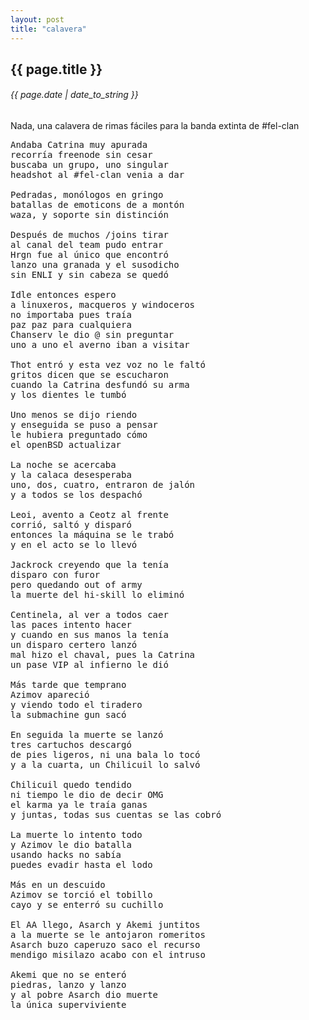 ```yaml
---
layout: post
title: "calavera"
---
```


## {{ page.title }}
###### {{ page.date | date_to_string }}

Nada, una calavera de rimas fáciles para la banda extinta de #fel-clan

<pre class="lyric">
Andaba Catrina muy apurada
recorría freenode sin cesar
buscaba un grupo, uno singular
headshot al #fel-clan venia a dar

Pedradas, monólogos en gringo
batallas de emoticons de a montón
waza, y soporte sin distinción

Después de muchos /joins tirar
al canal del team pudo entrar
Hrgn fue al único que encontró
lanzo una granada y el susodicho
sin ENLI y sin cabeza se quedó

Idle entonces espero
a linuxeros, macqueros y windoceros
no importaba pues traía
paz paz para cualquiera
Chanserv le dio @ sin preguntar
uno a uno el averno iban a visitar

Thot entró y esta vez voz no le faltó
gritos dicen que se escucharon
cuando la Catrina desfundó su arma
y los dientes le tumbó

Uno menos se dijo riendo
y enseguida se puso a pensar
le hubiera preguntado cómo
el openBSD actualizar

La noche se acercaba
y la calaca desesperaba
uno, dos, cuatro, entraron de jalón
y a todos se los despachó

Leoi, avento a Ceotz al frente
corrió, saltó y disparó
entonces la máquina se le trabó
y en el acto se lo llevó

Jackrock creyendo que la tenía
disparo con furor
pero quedando out of army
la muerte del hi-skill lo eliminó

Centinela, al ver a todos caer
las paces intento hacer
y cuando en sus manos la tenía
un disparo certero lanzó
mal hizo el chaval, pues la Catrina
un pase VIP al infierno le dió

Más tarde que temprano
Azimov apareció
y viendo todo el tiradero
la submachine gun sacó

En seguida la muerte se lanzó
tres cartuchos descargó
de pies ligeros, ni una bala lo tocó
y a la cuarta, un Chilicuil lo salvó

Chilicuil quedo tendido
ni tiempo le dio de decir OMG
el karma ya le traía ganas
y juntas, todas sus cuentas se las cobró

La muerte lo intento todo
y Azimov le dio batalla
usando hacks no sabía
puedes evadir hasta el lodo

Más en un descuido
Azimov se torció el tobillo
cayo y se enterró su cuchillo

El AA llego, Asarch y Akemi juntitos
a la muerte se le antojaron romeritos
Asarch buzo caperuzo saco el recurso
mendigo misilazo acabo con el intruso

Akemi que no se enteró
piedras, lanzo y lanzo
y al pobre Asarch dio muerte
la única superviviente
</pre>
<br />
